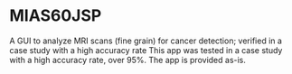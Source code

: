 # MIAS60JSP
A GUI to analyze MRI scans (fine grain) for cancer detection; verified in a case study with a high accuracy rate
This app was tested in a case study with a high accuracy rate, over 95%.
The app is provided as-is.
